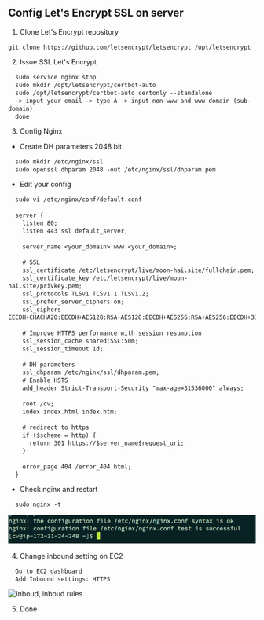 ## Config Let's Encrypt SSL on server

1. Clone Let's Encrypt repository
```
git clone https://github.com/letsencrypt/letsencrypt /opt/letsencrypt
```

2. Issue SSL Let's Encrypt
```
  sudo service nginx stop
  sudo mkdir /opt/letsencrypt/certbot-auto
  sudo /opt/letsencrypt/certbot-auto certonly --standalone
  -> input your email -> type A -> input non-www and www domain (sub-domain)
  done
```

3. Config Nginx
  * Create DH parameters 2048 bit

```
  sudo mkdir /etc/nginx/ssl
  sudo openssl dhparam 2048 -out /etc/nginx/ssl/dhparam.pem
```

  * Edit your config
```
  sudo vi /etc/nginx/conf/default.conf

  server {
    listen 80;
    listen 443 ssl default_server;

    server_name <your_domain> www.<your_domain>;

    # SSL
    ssl_certificate /etc/letsencrypt/live/moon-hai.site/fullchain.pem;
    ssl_certificate_key /etc/letsencrypt/live/moon-hai.site/privkey.pem;
    ssl_protocols TLSv1 TLSv1.1 TLSv1.2;
    ssl_prefer_server_ciphers on;
    ssl_ciphers EECDH+CHACHA20:EECDH+AES128:RSA+AES128:EECDH+AES256:RSA+AES256:EECDH+3DES:RSA+3DES:!MD5;

    # Improve HTTPS performance with session resumption
    ssl_session_cache shared:SSL:50m;
    ssl_session_timeout 1d;

    # DH parameters
    ssl_dhparam /etc/nginx/ssl/dhparam.pem;
    # Enable HSTS
    add_header Strict-Transport-Security "max-age=31536000" always;

    root /cv;
    index index.html index.htm;

    # redirect to https
    if ($scheme = http) {
      return 301 https://$server_name$request_uri;
    }

    error_page 404 /error_404.html;
  }
```

  * Check nginx and restart
```
  sudo nginx -t
```
![nginx, nginx check](/assets/images/nginx_check.png)

4. Change inbound setting on EC2
```
  Go to EC2 dashboard
  Add Inbound settings: HTTPS
```
![inboud, inboud rules](/assets/images/inbout_rules_https.png)

5. Done
